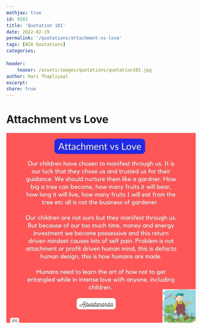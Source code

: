 ```yaml
---
mathjax: true
id: 9101
title: 'Quotation 101'
date: 2022-02-19
permalink: '/quotations/attachment-vs-love'
tags: [WIA Quotations] 
categories: 

header:
    teaser: /assets/images/quotations/quotation101.jpg
author: Hari Thapliyaal 
excerpt:
share: true 
---
```


# Attachment vs Love

![Attachment vs Love](/assets/images/quotations/quotation101.jpg)
